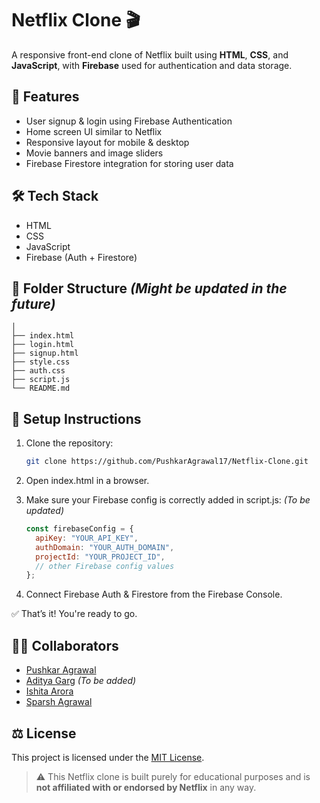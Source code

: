 # Netflix Clone 🎬

A responsive front-end clone of Netflix built using **HTML**, **CSS**, and **JavaScript**, with **Firebase** used for authentication and data storage.

## 🚀 Features

- User signup & login using Firebase Authentication
- Home screen UI similar to Netflix
- Responsive layout for mobile & desktop
- Movie banners and image sliders
- Firebase Firestore integration for storing user data

## 🛠️ Tech Stack

- HTML
- CSS
- JavaScript
- Firebase (Auth + Firestore)

## 📁 Folder Structure  _(Might be updated in the future)_

   ```/Netflix-Clone
   │
   ├── index.html
   ├── login.html
   ├── signup.html
   ├── style.css
   ├── auth.css
   ├── script.js
   └── README.md
```


## 🧰 Setup Instructions

1. Clone the repository:
   ```bash
   git clone https://github.com/PushkarAgrawal17/Netflix-Clone.git
   ```

2. Open index.html in a browser.

3. Make sure your Firebase config is correctly added in script.js: _(To be updated)_
    ```js
    const firebaseConfig = {
      apiKey: "YOUR_API_KEY",
      authDomain: "YOUR_AUTH_DOMAIN",
      projectId: "YOUR_PROJECT_ID",
      // other Firebase config values
    };
    ```

4. Connect Firebase Auth & Firestore from the Firebase Console.

✅ That’s it! You're ready to go.


## 🧑‍💻 Collaborators

- [Pushkar Agrawal](https://github.com/PushkarAgrawal17)
- [Aditya Garg](https://github.com/.....)   _(To be added)_
- [Ishita Arora](https://github.com/er-ishita)
- [Sparsh Agrawal](https://github.com/SparshAgrawal64)


## ⚖️ License

This project is licensed under the [MIT License](./LICENSE).

> ⚠️ This Netflix clone is built purely for educational purposes and is **not affiliated with or endorsed by Netflix** in any way.
